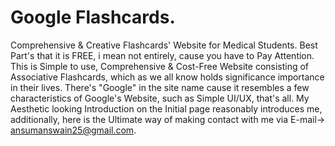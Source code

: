 # Google Flashcards.
Comprehensive &amp; Creative Flashcards' Website for Medical Students. Best Part's that it is FREE, i mean not entirely, cause you have to Pay Attention. This is Simple to use, Comprehensive & Cost-Free Website consisting of Associative Flashcards, which as we all know holds significance importance in their lives. There's "Google" in the site name cause it resembles a few characteristics of Google's Website, such as Simple UI/UX, that's all.
My Aesthetic looking Introduction on the Initial page reasonably introduces me, additionally, here is the Ultimate way of making contact with me via E-mail-> ansumanswain25@gmail.com.
